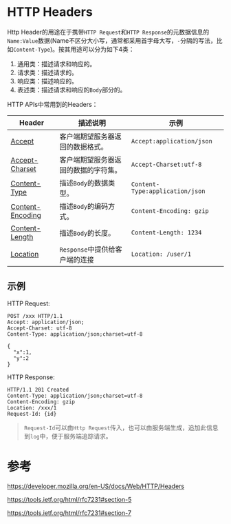 # HTTP Headers

Http Header的用途在于携带`HTTP Request`和`HTTP Response`的元数据信息的`Name:Value`数据(Name不区分大小写，通常都采用首字母大写，`-`分隔的写法，比如`Content-Type`)。按其用途可以分为如下4类：

1. 通用类：描述请求和响应的。
2. 请求类：描述请求的。
3. 响应类：描述响应的。
4. 表述类：描述请求和响应的`Body`部分的。

HTTP APIs中常用到的Headers：

| Header             | 描述说明                       | 示例  |
|--------------------|-------------------------------|------|
| [Accept]           | 客户端期望服务器返回的数据格式。   | `Accept:application/json` |
| [Accept-Charset]   | 客户端期望服务器返回的数据的字符集。| `Accept-Charset:utf-8` |
| [Content-Type]     | 描述`Body`的数据类型。           | `Content-Type:application/json`
| [Content-Encoding] | 描述`Body`的编码方式。           | `Content-Encoding: gzip`|
| [Content-Length]   | 描述`Body`的长度。              | `Content-Length: 1234`|
| [Location]         | `Response`中提供给客户端的连接   | `Location: /user/1`|

## 示例

HTTP Request:
```http
POST /xxx HTTP/1.1
Accept: application/json;
Accept-Charset: utf-8
Content-Type: application/json;charset=utf-8

{
  "x":1,
  "y":2
}
```

HTTP Response:
```http
HTTP/1.1 201 Created
Content-Type: application/json;charset=utf-8
Content-Encoding: gzip
Location: /xxx/1
Request-Id: {id}

```

>`Request-Id`可以由`Http Request`传入，也可以由服务端生成，追加此信息到`log`中，便于服务端追踪请求。

# 参考

https://developer.mozilla.org/en-US/docs/Web/HTTP/Headers

https://tools.ietf.org/html/rfc7231#section-5

https://tools.ietf.org/html/rfc7231#section-7


[Accept]:https://developer.mozilla.org/en-US/docs/Web/HTTP/Headers/Accept

[Accept-Charset]:https://developer.mozilla.org/en-US/docs/Web/HTTP/Headers/Accept-Charset

[Content-Type]:https://developer.mozilla.org/en-US/docs/Web/HTTP/Headers/Content-Type

[Content-Encoding]:https://developer.mozilla.org/en-US/docs/Web/HTTP/Headers/Content-Encoding

[Content-Length]:https://developer.mozilla.org/en-US/docs/Web/HTTP/Headers/Content-Length

[Location]:https://developer.mozilla.org/en-US/docs/Web/HTTP/Headers/Location
